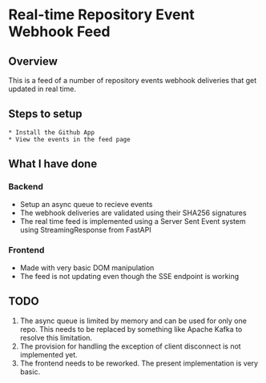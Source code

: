 # Real-time Repository Event Webhook Feed

## Overview

This is a feed of a number of repository events webhook deliveries that get updated in real time.

## Steps to setup
```
* Install the Github App
* View the events in the feed page
```

## What I have done

### Backend

* Setup an async queue to recieve events
* The webhook deliveries are validated using their SHA256 signatures
* The real time feed is implemented using a Server Sent Event system using StreamingResponse from FastAPI

### Frontend

* Made with very basic DOM manipulation
* The feed is not updating even though the SSE endpoint is working


## TODO

1. The async queue is limited by memory and can be used for only one repo. This needs to be replaced by something like Apache Kafka to resolve this limitation.
2. The provision for handling the exception of client disconnect is not implemented yet.
3. The frontend needs to be reworked. The present implementation is very basic.
